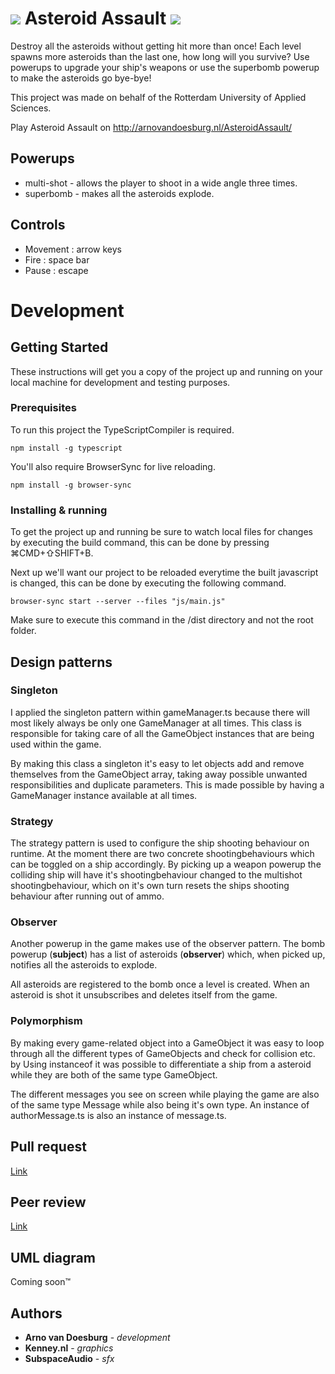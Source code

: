 #  ![](https://raw.githubusercontent.com/ArnovanDoesburg/CMTPRG01-8/feature/Collision/dist/img/meteor/tiny2.png) Asteroid Assault ![](https://raw.githubusercontent.com/ArnovanDoesburg/CMTPRG01-8/feature/Collision/dist/img/meteor/tiny1.png)

Destroy all the asteroids without getting hit more than once! Each level spawns more asteroids than the last one, how long will you survive? Use powerups to upgrade your ship's weapons or use the superbomb powerup to make the asteroids go bye-bye!

This project was made on behalf of the Rotterdam University of Applied Sciences.

Play Asteroid Assault on http://arnovandoesburg.nl/AsteroidAssault/

## Powerups
* multi-shot - allows the player to shoot in a wide angle three times.
* superbomb - makes all the asteroids explode.

## Controls
* Movement : arrow keys
* Fire : space bar
* Pause : escape

# Development

## Getting Started 

These instructions will get you a copy of the project up and running on your local machine for development and testing purposes.

### Prerequisites

To run this project the TypeScriptCompiler is required.

```
npm install -g typescript
```

You'll also require BrowserSync for live reloading.

```
npm install -g browser-sync
```

### Installing & running

To get the project up and running be sure to watch local files for changes by executing the build command, this can be done by pressing ⌘CMD+⇧SHIFT+B.

Next up we'll want our project to be reloaded everytime the built javascript is changed, this can be done by executing the following command.

```
browser-sync start --server --files "js/main.js"
```

Make sure to execute this command in the /dist directory and not the root folder.

## Design patterns

### Singleton
I applied the singleton pattern within gameManager.ts because there will most likely always be only one GameManager at all times. This class is responsible for taking care of all the GameObject instances that are being used within the game. 

By making this class a singleton it's easy to let objects add and remove themselves from the GameObject array, taking away possible unwanted responsibilities and duplicate parameters. This is made possible by having a GameManager instance available at all times.

### Strategy

The strategy pattern is used to configure the ship shooting behaviour on runtime. At the moment there are two concrete shootingbehaviours which can be toggled on a ship accordingly. By picking up a weapon powerup the colliding ship will have it's shootingbehaviour changed to the multishot shootingbehaviour, which on it's own turn resets the ships shooting behaviour after running out of ammo.

### Observer

Another powerup in the game makes use of the observer pattern. The bomb powerup (**subject**) has a list of asteroids (**observer**) which, when picked up, notifies all the asteroids to explode.

All asteroids are registered to the bomb once a level is created. When an asteroid is shot it unsubscribes and deletes itself from the game.

### Polymorphism

By making every game-related object into a GameObject it was easy to loop through all the different types of GameObjects and check for collision etc. by Using instanceof it was possible to differentiate a ship from a asteroid while they are both of the same type GameObject.

The different messages you see on screen while playing the game are also of the same type Message while also being it's own type. An instance of authorMessage.ts is also an instance of message.ts. 

## Pull request

[Link](https://github.com/Tim0182/CMTPRG01-8/pull/2)

## Peer review

[Link](https://github.com/Tim0182/CMTPRG01-8/issues/6)

## UML diagram

Coming soon™

## Authors

* **Arno van Doesburg** - *development*
* **Kenney.nl** - *graphics*
* **SubspaceAudio** - *sfx*
